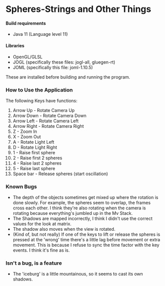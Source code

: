 # Spheres-Strings and Other Things

#### Build requirements 
- Java 11 (Language level 11)

#### Libraries 
- OpenGL/GLSL 
- JOGL (specifically these files: jogl-all, gluegen-rt)
- JOML (specifically this file: joml-1.10.5)

These are installed before building and running the program. 

### How to Use the Application 

The following Keys have functions:

1. Arrow Up - Rotate Camera Up 
2. Arrow Down - Rotate Camera Down 
3. Arrow Left - Rotate Camera Left 
4. Arrow Right - Rotate Camera Right 
5. Z - Zoom In 
6. X - Zoom Out 
7. A - Rotate Light Left
8. D - Rotate Light Right 
9. 1 - Raise first sphere 
10. 2 - Raise first 2 spheres 
11. 4 - Raise last 2 spheres 
12. 5 - Raise last sphere 
13. Space bar - Release spheres (start oscillation)

### Known Bugs 
- The depth of the objects sometimes get mixed up where the rotation is done slowly. For example, the spheres seem to overlap, the frames cross each other. I think they're also rotating when the camera is rotating because everything's jumbled up in the Mv Stack. 
- The Shadows are mapped incorrectly, I think I didn't use the correct values for the look at matrix.
- The shadow also moves when the view is rotated. 
- (Kind of, but not really) If one of the keys to lift or release the spheres is pressed at the 'wrong' time there's a little lag before movement or extra movement. This is because I refuse to sync the time factor with the key events. I think it's fine as is.

### Isn't a bug, is a feature 
- The 'iceburg' is a little mountainous, so it seems to cast its own shadows. 
